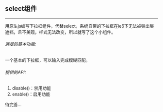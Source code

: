 ## select组件
----------
用原生js编写下拉框组件，代替select，系统自带的下拉框在ie6下无法被弹出层遮挡，且不美观，样式无法改变，所以就写了这个小组件。  

###### 满足的基本功能:

一个基本的下拉框，可以输入完成模糊匹配。

###### 提供的API:

1. disable()：禁用功能  
2. enable()：启用功能

待完善...
